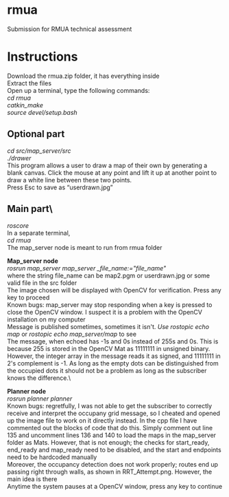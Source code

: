 # rmua
Submission for RMUA technical assessment
# Instructions
Download the rmua.zip folder, it has everything inside\
Extract the files\
Open up a terminal, type the following commands:\
*cd rmua*\
*catkin_make*\
*source devel/setup.bash*
## Optional part
*cd src/map_server/src*\
*./drawer*\
This program allows a user to draw a map of their own by generating a blank canvas. Click the mouse at any point and lift it up at another point to draw a white line between these two points. \
Press Esc to save as “userdrawn.jpg”

## Main part\
*roscore*\
In a separate terminal, \
*cd rmua*\
The map_server node is meant to run from rmua folder

**Map_server node**\
*rosrun map_server map_server _file_name:="file_name"*\
where the string file_name can be map2.pgm or userdrawn.jpg or some valid file in the src folder\
The image chosen will be displayed with OpenCV for verification. Press any key to proceed\
Known bugs: map_server may stop responding when a key is pressed to close the OpenCV window. I suspect it is a problem with the OpenCV installation on my computer\
Message is published sometimes, sometimes it isn't. *Use rostopic echo map* or *rostopic echo map_server/map* to see\
The message, when echoed has -1s and 0s instead of 255s and 0s. This is because 255 is stored in the OpenCV Mat as 11111111 in unsigned binary. However, the integer array in the message reads it as signed, and 11111111 in 2's complement is -1. As long as the empty dots can be distinguished from the occupied dots it should not be a problem as long as the subscriber knows the difference.\

**Planner node**\
*rosrun planner planner*\
Known bugs: regretfully, I was not able to get the subscriber to correctly receive and interpret the occupany grid message, so I cheated and opened up the image file to work on it directly instead. In the cpp file I have commented out the blocks of code that do this. Simply comment out line 135 and uncomment lines 136 and 140 to load the maps in the map_server folder as Mats. However, that is not enough; the checks for start_ready, end_ready and map_ready need to be disabled, and the start and endpoints need to be hardcoded manually\
Moreover, the occupancy detection does not work properly; routes end up passing right through walls, as shown in RRT_Attempt.png. However, the main idea is there\
Anytime the system pauses at a OpenCV window, press any key to continue
